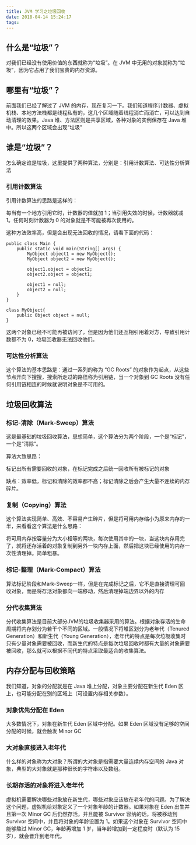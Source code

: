```yaml
---
title: JVM 学习之垃圾回收
date: 2018-04-14 15:24:17
tags:
---
```

## 什么是“垃圾”？

对我们已经没有使用价值的东西就称为“垃圾”。在 JVM 中无用的对象就称为“垃圾”，因为它占用了我们宝贵的内存资源。

## 哪里有“垃圾”？

前面我们已经了解过了 JVM 的内存，现在复习一下。我们知道程序计数器、虚拟机栈、本地方法栈都是线程私有的，这几个区域随着线程消亡而消亡，可以达到自动清理的效果。Java 堆、方法区则是共享区域，各种对象的实例保存在 Java 堆中。所以这两个区域会出现“垃圾”

## 谁是“垃圾”？

怎么确定谁是垃圾，这里提供了两种算法，分别是：引用计数算法、可达性分析算法

### 引用计数算法

引用计数算法的思路是这样的：

每当有一个地方引用它时，计数器的值就加 1；当引用失效的时候，计数器就减 1。任何时刻计数器为 0 的对象就是不可能被再次使用的。

这种方法效率高，但是会出现无法回收的情况，请看下面的代码：

```
public class Main {
    public static void main(String[] args) {
        MyObject object1 = new MyObject();
        MyObject object2 = new MyObject();
 
        object1.object = object2;
        object2.object = object1;
 
        object1 = null;
        object2 = null;
    }
}
 
class MyObject{
    public Object object = null;
}
```

这两个对象已经不可能再被访问了，但是因为他们还互相引用着对方，导致引用计数都不为 0，垃圾回收器无法回收他们。

### 可达性分析算法

这个算法的基本思路是：通过一系列的称为 “GC Roots” 的对象作为起点，从这些节点开向下搜搜，搜索所走过的路径称为引用链，当一个对象到 GC Roots 没有任何引用链相连的时候就说明对象是不可用的。

## 垃圾回收算法

### 标记-清除（Mark-Sweep）算法

这是最基础的垃圾回收算法，思想简单，这个算法分为两个阶段，一个是“标记”，一个是“清除”。

算法大致思路：

标记出所有需要回收的对象，在标记完成之后统一回收所有被标记的对象

缺点：效率低，标记和清除的效率都不高；标记清除之后会产生大量不连续的内存碎片。

### 复制（Copying）算法

这个算法实现简单、高效、不容易产生碎片，但是将可用内存缩小为原来内存的一半，来看看这个算法是什么思路：

将可用内存按容量分为大小相等的两块，每次使用其中的一块，当这块内存用完了，就将还存活着的对象复制到另外一块内存上面，然后把这块已经使用的内存一次性清理掉。简单粗暴。

### 标记-整理（Mark-Compact）算法

算法标记阶段和Mark-Sweep一样，但是在完成标记之后，它不是直接清理可回收对象，而是将存活对象都向一端移动，然后清理掉端边界以外的内存

### 分代收集算法

分代收集算法是目前大部分JVM的垃圾收集器采用的算法。根据对象存活的生命周期将内存划分为若干个不同的区域。一般情况下将堆区划分为老年代（Tenured Generation）和新生代（Young Generation），老年代的特点是每次垃圾收集时只有少量对象需要被回收，而新生代的特点是每次垃圾回收时都有大量的对象需要被回收，那么就可以根据不同代的特点采取最适合的收集算法。

## 内存分配与回收策略

我们知道，对象的分配就是在 Java 堆上分配，对象主要分配在新生代 Eden 区上，也可能分配在别的区域上（可设置内存相关参数）。

### 对象优先分配在 Eden

大多数情况下，对象在新生代 Eden 区域中分配。如果 Eden 区域没有足够的空间分配的时候，就会触发 Minor GC 

### 大对象直接进入老年代

什么样的对象称为大对象？所谓的大对象是指需要大量连续内存空间的 Java 对象，典型的大对象就是那种很长的字符串以及数组。

### 长期存活的对象将进入老年代

虚拟机需要解决哪些对象放在新生代，哪些对象应该放在老年代的问题。为了解决这个问题，虚拟机给对象定义了一个对象年龄的计数器。如果对象在 Eden 出生并且第一次 Minor GC 后仍然存活，并且能被 Survivor 容纳的话，将被移动到 Survivor 空间中，并且将对象的年龄设置为 1。如果这个对象在 Survivor 空间中能够熬过 Minor GC，年龄再增加 1 岁，当年龄增加到一定程度时（默认为 15 岁），就会晋升到老年代。
